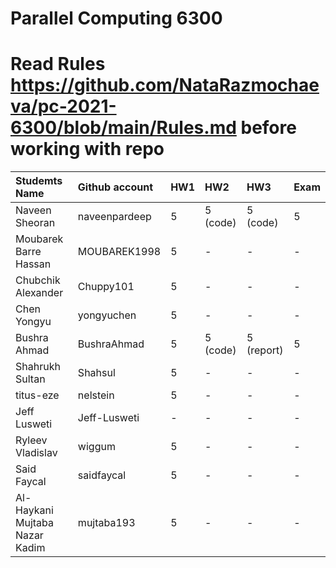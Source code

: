 # Parallel Computing 6300

# Read Rules https://github.com/NataRazmochaeva/pc-2021-6300/blob/main/Rules.md before working with repo

|Studemts Name         | Github account| HW1 | HW2 | HW3 | Exam|
|:---------------------|:--------------|:----|:----|:----|:----|
|Naveen Sheoran        | naveenpardeep |5    |5 (code)    |5 (code)    |5    |
|Moubarek Barre Hassan | MOUBAREK1998  |5    |-    |-    |-    |
|Chubchik Alexander    | Chuppy101     |5    |-    |-    |-    |
|Chen Yongyu           | yongyuchen    |5    |-    |-    |-    |
|Bushra Ahmad          | BushraAhmad   |5    |5 (code)   | 5 (report)    |5    |
|Shahrukh Sultan       | Shahsul       |5    |-    |-    |-    |
|titus-eze             | nelstein      |5    |-    |-    |-    |
|Jeff Lusweti          | Jeff-Lusweti  |-    |-    |-    |-    |
|Ryleev Vladislav      | wiggum        |5    |-    |-    |-    |
|Said Faycal           | saidfaycal    |5    |-    |-    |-    |
|Al-Haykani Mujtaba Nazar Kadim| mujtaba193    |5    |-    |-    |-    |

